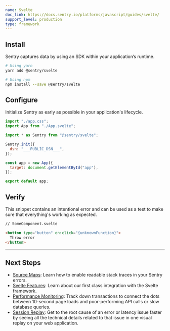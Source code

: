 ```yaml
---
name: Svelte
doc_link: https://docs.sentry.io/platforms/javascript/guides/svelte/
support_level: production
type: framework
---
```


## Install
Sentry captures data by using an SDK within your application’s runtime.

```bash
# Using yarn
yarn add @sentry/svelte

# Using npm
npm install --save @sentry/svelte
```

## Configure
Initialize Sentry as early as possible in your application's lifecycle.

```javascript
import "./app.css";
import App from "./App.svelte";

import * as Sentry from "@sentry/svelte";

Sentry.init({
  dsn: "___PUBLIC_DSN___",
});

const app = new App({
  target: document.getElementById("app"),
});

export default app;
```

## Verify
This snippet contains an intentional error and can be used as a test to make sure that everything's working as expected.

```html
// SomeComponent.svelte

<button type="button" on:click="{unknownFunction}">
  Throw error
</button>
```

---
## Next Steps
- [Source Maps](https://docs.sentry.io/platforms/javascript/guides/svelte/sourcemaps/): Learn how to enable readable stack traces in your Sentry errors.
- [Svelte Features](https://docs.sentry.io/platforms/javascript/guides/svelte/features/): Learn about our first class integration with the Svelte framework.
- [Performance Monitoring](https://docs.sentry.io/platforms/javascript/guides/svelte/performance/): Track down transactions to connect the dots between 10-second page loads and poor-performing API calls or slow database queries.
- [Session Replay](https://docs.sentry.io/platforms/javascript/guides/svelte/session-replay/): Get to the root cause of an error or latency issue faster by seeing all the technical details related to that issue in one visual replay on your web application.
